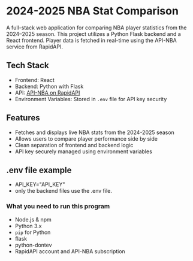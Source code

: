 # 2024-2025 NBA Stat Comparison

A full-stack web application for comparing NBA player statistics from the 2024–2025 season. This project utilizes a Python Flask backend and a React frontend.
Player data is fetched in real-time using the API-NBA service from RapidAPI.

## Tech Stack

- Frontend: React
- Backend: Python with Flask
- API: [API-NBA on RapidAPI](https://rapidapi.com/api-sports/api/api-nba)
- Environment Variables: Stored in `.env` file for API key security

## Features

- Fetches and displays live NBA stats from the 2024-2025 season
- Allows users to compare player performance side by side
- Clean separation of frontend and backend logic
- API key securely managed using environment variables

## .env file example
- API_KEY="API_KEY"
- only the backend files use the .env file. 

### What you need to run this program

- Node.js & npm
- Python 3.x
- `pip` for Python
- flask
- python-dontev
- RapidAPI account and API-NBA subscription
